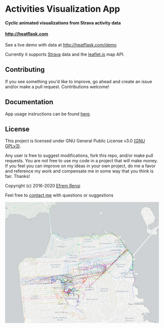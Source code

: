# Activities Visualization App

#### Cyclic animated visualizations from Strava activity data
#### http://heatflask.com

See a live demo with data at http://heatflask.com/demo

Currently it supports [Strava](https://www.strava.com) data and the [leaflet.js](http://leafletjs.com) map API.

## Contributing
If you see something you'd like to improve, go ahead and create an issue and/or make a pull request. Contributions welcome!

## Documentation
App usage instructions can be found [here](docs/docs.md).

## License

This project is licensed under GNU General Public License v3.0 [(GNU GPLv3)](http://choosealicense.com/licenses/gpl-3.0).

Any user is free to suggest modifications, fork this repo, and/or make pull requests.  You are not free to use my code in a project that will make money.  If you feel you can improve on my ideas in your own project, do me a favor and reference my work and compensate me in some way that you think is fair.  Thanks!

Copyright (c) 2016-2020 [Efrem Rensi](mailto:info@heatflask.com)

Feel free to [contact me](mailto:info@heatflask.com) with questions or suggestions

![alt text](docs/gif1.gif)
